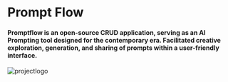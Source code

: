 # Prompt Flow

#### Promptflow is an open-source CRUD application, serving as an AI Prompting tool designed for the contemporary era. Facilitated creative exploration, generation, and sharing of prompts within a user-friendly interface.

![projectlogo](https://imgur.com/3gV9cfB)


